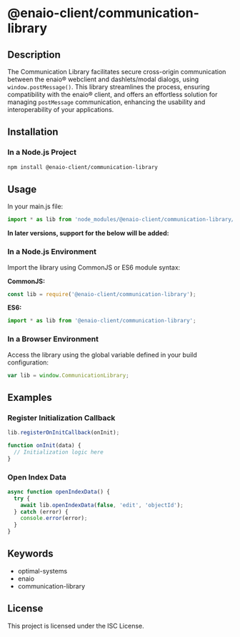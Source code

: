 
# @enaio-client/communication-library

## Description
The Communication Library facilitates secure cross-origin communication between the enaio® webclient and dashlets/modal dialogs, using `window.postMessage()`. This library streamlines the process, ensuring compatibility with the enaio® client, and offers an effortless solution for managing `postMessage` communication, enhancing the usability and interoperability of your applications.

## Installation

### In a Node.js Project
```sh
npm install @enaio-client/communication-library
```

## Usage

In your main.js file:
```javascript
import * as lib from 'node_modules/@enaio-client/communication-library/dist/module.js';
```

**In later versions, support for the below will be added:**


### In a Node.js Environment
Import the library using CommonJS or ES6 module syntax:

**CommonJS:**
```javascript
const lib = require('@enaio-client/communication-library');
```

**ES6:**
```javascript
import * as lib from '@enaio-client/communication-library';
```

### In a Browser Environment
Access the library using the global variable defined in your build configuration:
```javascript
var lib = window.CommunicationLibrary;
```

## Examples

### Register Initialization Callback
```javascript
lib.registerOnInitCallback(onInit);

function onInit(data) {
  // Initialization logic here
}
```

### Open Index Data
```javascript
async function openIndexData() {
  try {
    await lib.openIndexData(false, 'edit', 'objectId');
  } catch (error) {
    console.error(error);
  }
}
```

## Keywords
- optimal-systems
- enaio
- communication-library

## License
This project is licensed under the ISC License.
